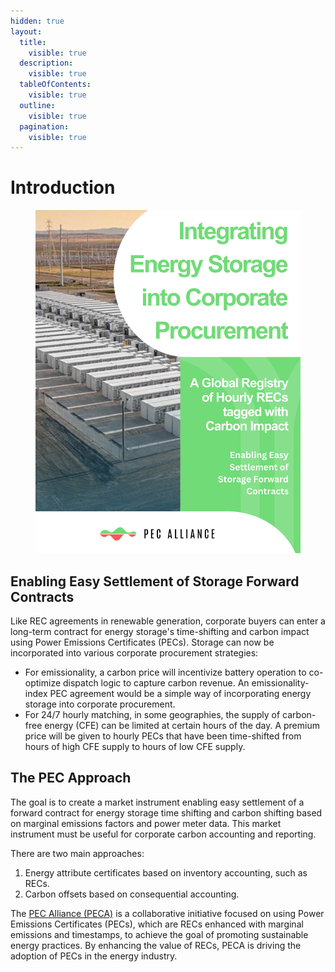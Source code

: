 ```yaml
---
hidden: true
layout:
  title:
    visible: true
  description:
    visible: true
  tableOfContents:
    visible: true
  outline:
    visible: true
  pagination:
    visible: true
---
```


# Introduction

<figure><img src=".gitbook/assets/image.png" alt=""><figcaption></figcaption></figure>

## Enabling Easy Settlement of Storage Forward Contracts

Like REC agreements in renewable generation, corporate buyers can enter a long-term contract for energy storage's time-shifting and carbon impact using Power Emissions Certificates (PECs). Storage can now be incorporated into various corporate procurement strategies:

* For emissionality, a carbon price will incentivize battery operation to co-optimize dispatch logic to capture carbon revenue. An emissionality-index PEC agreement would be a simple way of incorporating energy storage into corporate procurement.&#x20;
* For 24/7 hourly matching, in some geographies, the supply of carbon-free energy (CFE) can be limited at certain hours of the day. A premium price will be given to hourly PECs that have been time-shifted from hours of high CFE supply to hours of low CFE supply.

## The PEC Approach

The goal is to create a market instrument enabling easy settlement of a forward contract for energy storage time shifting and carbon shifting based on marginal emissions factors and power meter data. This market instrument must be useful for corporate carbon accounting and reporting.

There are two main approaches:

1. Energy attribute certificates based on inventory accounting, such as RECs.
2. Carbon offsets based on consequential accounting.

The [PEC Alliance (PECA)](http://www.pec-alliance.org) is a collaborative initiative focused on using Power Emissions Certificates (PECs), which are RECs enhanced with marginal emissions and timestamps, to achieve the goal of promoting sustainable energy practices. By enhancing the value of RECs, PECA is driving the adoption of PECs in the energy industry.
